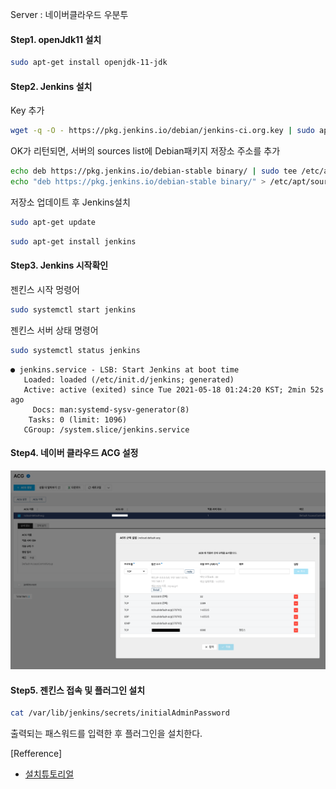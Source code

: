 
Server : 네이버클라우드 우분투 

#### Step1. openJdk11 설치
```bash
sudo apt-get install openjdk-11-jdk
```

#### Step2. Jenkins 설치
Key 추가
```bash
wget -q -O - https://pkg.jenkins.io/debian/jenkins-ci.org.key | sudo apt-key add -
```
OK가 리턴되면, 서버의 sources list에 Debian패키지 저장소 주소를 추가 
```bash
echo deb https://pkg.jenkins.io/debian-stable binary/ | sudo tee /etc/apt/sources.list.d/jenkins.list
echo "deb https://pkg.jenkins.io/debian-stable binary/" > /etc/apt/sources.list.d/jenkins.list
```
저장소 업데이트 후 Jenkins설치
```bash
sudo apt-get update
```
```bash
sudo apt-get install jenkins
```

#### Step3. Jenkins 시작확인
젠킨스 시작 멍령어
```bash
sudo systemctl start jenkins
```
젠킨스 서버 상태 명령어
```bash
sudo systemctl status jenkins
```
```output
● jenkins.service - LSB: Start Jenkins at boot time
   Loaded: loaded (/etc/init.d/jenkins; generated)
   Active: active (exited) since Tue 2021-05-18 01:24:20 KST; 2min 52s ago
     Docs: man:systemd-sysv-generator(8)
    Tasks: 0 (limit: 1096)
   CGroup: /system.slice/jenkins.service
```

#### Step4. 네이버 클라우드 ACG 설정 
![ACG설정](./image/naver_acg.png)

#### Step5. 젠킨스 접속 및 플러그인 설치 
```bash
cat /var/lib/jenkins/secrets/initialAdminPassword
```
출력되는 패스워드를 입력한 후 플러그인을 설치한다.



[Refference]  
 - [설치튜토리얼](https://www.digitalocean.com/community/tutorials/how-to-install-jenkins-on-ubuntu-16-04)
 